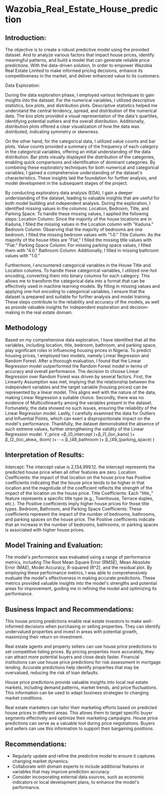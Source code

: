# Wazobia_Real_Estate_House_prediction

## Introduction:
The objective is to create a robust predictive model using the provided dataset. And to analyze various factors that impact house prices, identify meaningful patterns, and build a model that can generate reliable price predictions. With the data-driven solution, In order to empower Wazobia Real Estate Limited to make informed pricing decisions, enhance its competitiveness in the market, and deliver enhanced value to its customers.

Data Exploration:

During the data exploration phase, I employed various techniques to gain insights into the dataset. For the numerical variables, I utilized descriptive statistics, box plots, and distribution plots. Descriptive statistics helped me understand the central tendency, spread, and distribution of the numerical data. The box plots provided a visual representation of the data's quartiles, identifying potential outliers and the overall distribution. Additionally, distribution plots offered a clear visualization of how the data was distributed, indicating symmetry or skewness.

On the other hand, for the categorical data, I utilized value counts and bar plots. Value counts provided a summary of the frequency of each category in the categorical variables, offering an initial understanding of the data distribution. Bar plots visually displayed the distribution of the categories, enabling quick comparisons and identification of dominant categories.
By combining these exploratory techniques for both numerical and categorical variables, I gained a comprehensive understanding of the dataset's characteristics. These insights laid the foundation for further analysis, and model development in the subsequent stages of the project.

By conducting exploratory data analysis (EDA), I gain a deeper understanding of the dataset, leading to valuable insights that are useful for both model building and independent analysis.
During the exploration, I identified missing values in the columns: Location, Bedroom, Title, and Parking Space. To handle these missing values, I applied the following steps:
Location Column: Since the majority of the house locations are in Kaduna, I filled the missing values in the Location column with "Kaduna."
Bedroom Column: Observing that the majority of bedrooms are one bedroom, I filled the missing bedroom values with "1.0."
Title Column: As the majority of the house titles are "Flat," I filled the missing title values with "Flat."
Parking Space Column: For missing parking space values, I filled them with "4.0."
Bathroom Column: Additionally, I filled in missing bathroom values with "1.0."

Furthermore, I encountered categorical variables in the House Title and Location columns. To handle these categorical variables, I utilized one-hot encoding, converting them into binary columns for each category. This allows me to transform the categorical data into a format that can be effectively used in machine learning models.
By filling in missing values and applying one-hot encoding to categorical variables, I ensure that the dataset is prepared and suitable for further analysis and model training. These steps contribute to the reliability and accuracy of the models, as well as provide valuable insights for independent exploration and decision-making in the real estate domain.

## Methodology
Based on my comprehensive data exploration, I have identified that all the variables, including location, title, bedroom, bathroom, and parking space, play significant roles in influencing housing prices in Nigeria.
To predict housing prices, I employed two models, namely Linear Regression and Random Forest. After a thorough evaluation, I found that the Linear Regression model outperformed the Random Forest model in terms of accuracy and overall performance.
The decision to choose Linear Regression over Random Forest was driven by several factors. First, the Linearity Assumption was met, implying that the relationship between the independent variables and the target variable (housing prices) can be represented by a linear model. This aligns well with the nature of the data, making Linear Regression a suitable choice.
Secondly, there was no evidence of Multicollinearity among the variables present in the dataset. Fortunately, the data showed no such issues, ensuring the reliability of the Linear Regression model.
Lastly, I carefully examined the data for Outliers and Influential Points, which can exert a disproportionate impact on the model's performance. Thankfully, the dataset demonstrated the absence of such extreme values, further strengthening the validity of the Linear Regression model.
Y_price  =β_(0_intercept )+β_(1_(loc_kano) )+ β_(2_(loc_akwa_ ibom) )+⋯+ β_(48_bathroom )+ β_(49_(parking_space) )

## Interpretation of Results:
Intercept: The intercept value is 2,134,999.12. the intercept represents the predicted house price when all other features are zero. 
Location Coefficients: the impact of that location on the house price has Positive coefficients indicating that the house price tends to be higher in that location and the magnitude of the coefficient reflects the strength of the impact of the location on the house price.
Title Coefficients: Each "title_" feature represents a specific title type (e.g., Townhouse, Terrace duplex, etc.). The Positive coefficients imply higher house prices for those title types.
Bedroom, Bathroom, and Parking Space Coefficients: These coefficients represent the impact of the number of bedrooms, bathrooms, and parking spaces on the house price. The Positive coefficients indicate that an increase in the number of bedrooms, bathrooms, or parking spaces is associated with higher house prices.


## Model Training and Evaluation:
The model's performance was evaluated using a range of performance metrics, including The Root Mean Square Error (RMSE), Mean Absolute Error (MAE), Model Accuracy, R-squared (R^2), and the residual plot.
By employing these performance metrics, I was able to comprehensively evaluate the model's effectiveness in making accurate predictions. These metrics provided valuable insights into the model's strengths and potential areas for improvement, guiding me in refining the model and optimizing its performance.


## Business Impact and Recommendations:
This house pricing predictions enable real estate investors to make well-informed decisions when purchasing or selling properties. They can identify undervalued properties and invest in areas with potential growth, maximizing their return on investment.
 
Real estate agents and property sellers can use house price predictions to set competitive listing prices. By pricing properties more accurately, they can attract more potential buyers and close deals faster.
Financial institutions can use house price predictions for risk assessment in mortgage lending. Accurate predictions help identify properties that may be overvalued, reducing the risk of loan defaults.
 
House price predictions provide valuable insights into local real estate markets, including demand patterns, market trends, and price fluctuations. This information can be used to adapt business strategies to changing market conditions.

Real estate marketers can tailor their marketing efforts based on predicted house prices in different areas. This allows them to target specific buyer segments effectively and optimize their marketing campaigns.
House price predictions can serve as a valuable tool during price negotiations. Buyers and sellers can use this information to support their bargaining positions.

## Recommendations:
- Regularly update and refine the predictive model to ensure it captures changing market dynamics.
- Collaborate with domain experts to include additional features or variables that may improve prediction accuracy.
- Consider incorporating external data sources, such as economic indicators or local development plans, to enhance the model's performance.
